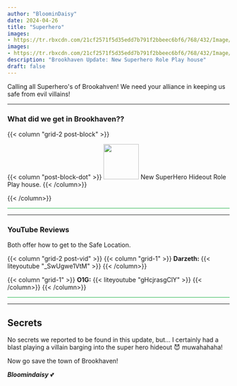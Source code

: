 ```yaml
---
author: "BloominDaisy"
date: 2024-04-26
title: "Superhero"
images:
- https://tr.rbxcdn.com/21cf2571f5d35edd7b791f2bbeec6bf6/768/432/Image/Png
images: 
- https://tr.rbxcdn.com/21cf2571f5d35edd7b791f2bbeec6bf6/768/432/Image/Png
description: "Brookhaven Update: New Superhero Role Play house"
draft: false
---
```


Calling all Superhero's of Brookahven! We need your alliance in keeping us safe from evil villains!

---

### What did we get in Brookhaven??

{{< column "grid-2 post-block" >}}

{{< column "post-block-dot" >}}
<img src="/images/blog/superhero-house-icon.png" loading="lazy" style="width: 80px; height: 80px;"> New SuperHero Hideout Role Play house.
{{< /column>}}

{{< /column>}}



<hr style="background-color: #28b44c" size=8 class="post-block">

---

### YouTube Reviews 
Both offer how to get to the Safe Location.

{{< column "grid-2 post-vid" >}}
{{< column "grid-1" >}}
**Darzeth:** {{< liteyoutube "_SwUgwe1VtM" >}}
{{< /column>}}


{{< column "grid-1" >}}
**O1G:** {{< liteyoutube "gHcjrasgClY" >}}
{{< /column>}}
{{< /column>}}

<hr style="background-color: #28b44c" size=8 class="post-block">

---

## Secrets

No secrets we reported to be found in this update, but... I certainly had a blast playing a villain barging into the super hero hideout 😈 muwahahaha!

Now go save the town of Brookhaven!

_**Bloomindaisy**_ <span class="nowrap"><span class="emojify">💕</span>
